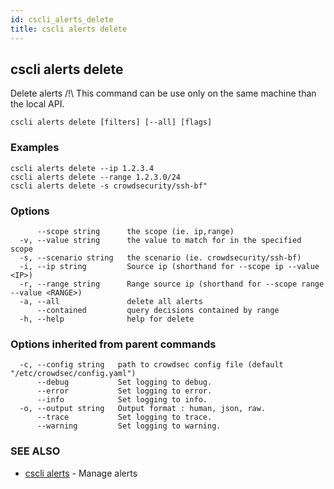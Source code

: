 ```yaml
---
id: cscli_alerts_delete
title: cscli alerts delete
---
```

## cscli alerts delete

Delete alerts
/!\ This command can be use only on the same machine than the local API.

```
cscli alerts delete [filters] [--all] [flags]
```

### Examples

```
cscli alerts delete --ip 1.2.3.4
cscli alerts delete --range 1.2.3.0/24
cscli alerts delete -s crowdsecurity/ssh-bf"
```

### Options

```
      --scope string      the scope (ie. ip,range)
  -v, --value string      the value to match for in the specified scope
  -s, --scenario string   the scenario (ie. crowdsecurity/ssh-bf)
  -i, --ip string         Source ip (shorthand for --scope ip --value <IP>)
  -r, --range string      Range source ip (shorthand for --scope range --value <RANGE>)
  -a, --all               delete all alerts
      --contained         query decisions contained by range
  -h, --help              help for delete
```

### Options inherited from parent commands

```
  -c, --config string   path to crowdsec config file (default "/etc/crowdsec/config.yaml")
      --debug           Set logging to debug.
      --error           Set logging to error.
      --info            Set logging to info.
  -o, --output string   Output format : human, json, raw.
      --trace           Set logging to trace.
      --warning         Set logging to warning.
```

### SEE ALSO

* [cscli alerts](/docs/v1.0/cscli/cscli_alerts)	 - Manage alerts

